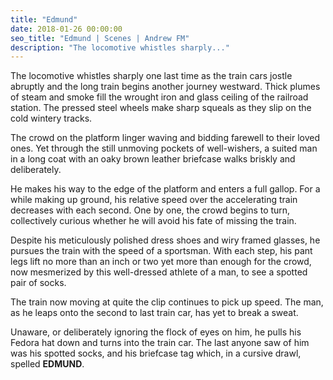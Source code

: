 ```yaml
---
title: "Edmund"
date: 2018-01-26 00:00:00
seo_title: "Edmund | Scenes | Andrew FM"
description: "The locomotive whistles sharply..."
---
```


The locomotive whistles sharply one last time as the train cars jostle abruptly and the long train begins another journey westward. Thick plumes of steam and smoke fill the wrought iron and glass ceiling of the railroad station. The pressed steel wheels make sharp squeals as they slip on the cold wintery tracks.

The crowd on the platform linger waving and bidding farewell to their loved ones. Yet through the still unmoving pockets of well-wishers, a suited man in a long coat with an oaky brown leather briefcase walks briskly and deliberately.

He makes his way to the edge of the platform and enters a full gallop. For a while making up ground, his relative speed over the accelerating train decreases with each second. One by one, the crowd begins to turn, collectively curious whether he will avoid his fate of missing the train.

Despite his meticulously polished dress shoes and wiry framed glasses, he pursues the train with the speed of a sportsman. With each step, his pant legs lift no more than an inch or two yet more than enough for the crowd, now mesmerized by this well-dressed athlete of a man, to see a spotted pair of socks.

The train now moving at quite the clip continues to pick up speed. The man, as he leaps onto the second to last train car, has yet to break a sweat.

Unaware, or deliberately ignoring the flock of eyes on him, he pulls his Fedora hat down and turns into the train car. The last anyone saw of him was his spotted socks, and his briefcase tag which, in a cursive drawl, spelled **EDMUND**.
